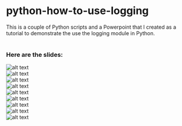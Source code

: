 # python-how-to-use-logging

This is a couple of Python scripts and a Powerpoint that I created as a tutorial to demonstrate the use the logging module in Python.<br><br>

### Here are the slides:<br>

![alt text](http://bluegalaxy.info/images/how_to_use_logging/Slide1.png)<br>
![alt text](http://bluegalaxy.info/images/how_to_use_logging/Slide2.png)<br>
![alt text](http://bluegalaxy.info/images/how_to_use_logging/Slide3.png)<br>
![alt text](http://bluegalaxy.info/images/how_to_use_logging/Slide4.png)<br>
![alt text](http://bluegalaxy.info/images/how_to_use_logging/Slide5.png)<br>
![alt text](http://bluegalaxy.info/images/how_to_use_logging/Slide6.png)<br>
![alt text](http://bluegalaxy.info/images/how_to_use_logging/Slide7.png)<br>
![alt text](http://bluegalaxy.info/images/how_to_use_logging/Slide8.png)<br>
![alt text](http://bluegalaxy.info/images/how_to_use_logging/Slide9.png)<br>


